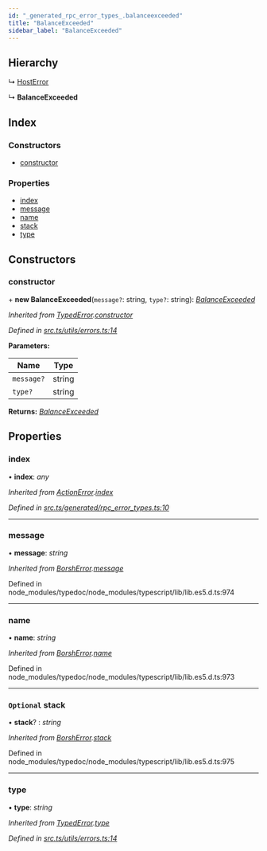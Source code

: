 ```yaml
---
id: "_generated_rpc_error_types_.balanceexceeded"
title: "BalanceExceeded"
sidebar_label: "BalanceExceeded"
---
```


## Hierarchy

  ↳ [HostError](_generated_rpc_error_types_.hosterror.md)

  ↳ **BalanceExceeded**

## Index

### Constructors

* [constructor](_generated_rpc_error_types_.balanceexceeded.md#constructor)

### Properties

* [index](_generated_rpc_error_types_.balanceexceeded.md#index)
* [message](_generated_rpc_error_types_.balanceexceeded.md#message)
* [name](_generated_rpc_error_types_.balanceexceeded.md#name)
* [stack](_generated_rpc_error_types_.balanceexceeded.md#optional-stack)
* [type](_generated_rpc_error_types_.balanceexceeded.md#type)

## Constructors

###  constructor

\+ **new BalanceExceeded**(`message?`: string, `type?`: string): *[BalanceExceeded](_generated_rpc_error_types_.balanceexceeded.md)*

*Inherited from [TypedError](_utils_errors_.typederror.md).[constructor](_utils_errors_.typederror.md#constructor)*

*Defined in [src.ts/utils/errors.ts:14](https://github.com/nearprotocol/nearlib/blob/de49029/src.ts/utils/errors.ts#L14)*

**Parameters:**

Name | Type |
------ | ------ |
`message?` | string |
`type?` | string |

**Returns:** *[BalanceExceeded](_generated_rpc_error_types_.balanceexceeded.md)*

## Properties

###  index

• **index**: *any*

*Inherited from [ActionError](_generated_rpc_error_types_.actionerror.md).[index](_generated_rpc_error_types_.actionerror.md#index)*

*Defined in [src.ts/generated/rpc_error_types.ts:10](https://github.com/nearprotocol/nearlib/blob/de49029/src.ts/generated/rpc_error_types.ts#L10)*

___

###  message

• **message**: *string*

*Inherited from [BorshError](_utils_serialize_.borsherror.md).[message](_utils_serialize_.borsherror.md#message)*

Defined in node_modules/typedoc/node_modules/typescript/lib/lib.es5.d.ts:974

___

###  name

• **name**: *string*

*Inherited from [BorshError](_utils_serialize_.borsherror.md).[name](_utils_serialize_.borsherror.md#name)*

Defined in node_modules/typedoc/node_modules/typescript/lib/lib.es5.d.ts:973

___

### `Optional` stack

• **stack**? : *string*

*Inherited from [BorshError](_utils_serialize_.borsherror.md).[stack](_utils_serialize_.borsherror.md#optional-stack)*

Defined in node_modules/typedoc/node_modules/typescript/lib/lib.es5.d.ts:975

___

###  type

• **type**: *string*

*Inherited from [TypedError](_utils_errors_.typederror.md).[type](_utils_errors_.typederror.md#type)*

*Defined in [src.ts/utils/errors.ts:14](https://github.com/nearprotocol/nearlib/blob/de49029/src.ts/utils/errors.ts#L14)*
